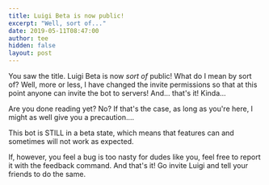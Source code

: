 ```yaml
---
title: Luigi Beta is now public!
excerpt: "Well, sort of..."
date: 2019-05-11T08:47:00
author: tee
hidden: false
layout: post
---
```


You saw the title. Luigi Beta is now *sort of* public! What do I mean by 
sort of? Well, more or less, I have changed the invite permissions so that at this point
anyone can invite the bot to servers! And... that's it! Kinda...

Are you done reading yet? No? If that's the case, as
long as you're here, I might as well give you a precaution....

This bot is STILL in a beta state, which means that features can and sometimes will not work as expected.

If, however, you feel a bug is too nasty for dudes like you, feel 
free to report it with the feedback command. And that's it! Go invite
Luigi and tell your friends to do the same.